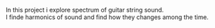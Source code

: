 In this project i explore spectrum of guitar string sound. <br>
I finde harmonics of sound and find how they changes among the time.
